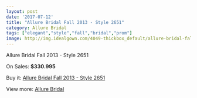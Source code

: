 ```yaml
---
layout: post
date: '2017-07-12'
title: "Allure Bridal Fall 2013 - Style 2651"
category: Allure Bridal
tags: ["elegant","style","fall","bridal","prom"]
image: http://img.idealgown.com/4049-thickbox_default/allure-bridal-fall-2013-style-2651.jpg
---
```

Allure Bridal Fall 2013 - Style 2651

On Sales: **$330.995**
<a href="https://www.idealgown.com/en/allure-bridal/1866-allure-bridal-fall-2013-style-2651.html"><amp-img layout="responsive" width="600" height="600" src="//img.idealgown.com/4049-thickbox_default/allure-bridal-fall-2013-style-2651.jpg" alt="Allure Bridal Fall 2013 - Style 2651 0" /></a>
<a href="https://www.idealgown.com/en/allure-bridal/1866-allure-bridal-fall-2013-style-2651.html"><amp-img layout="responsive" width="600" height="600" src="//img.idealgown.com/4050-thickbox_default/allure-bridal-fall-2013-style-2651.jpg" alt="Allure Bridal Fall 2013 - Style 2651 1" /></a>

Buy it: [Allure Bridal Fall 2013 - Style 2651](https://www.idealgown.com/en/allure-bridal/1866-allure-bridal-fall-2013-style-2651.html "Allure Bridal Fall 2013 - Style 2651")

View more: [Allure Bridal](https://www.idealgown.com/en/29-allure-bridal "Allure Bridal")